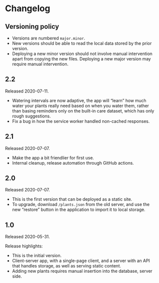 # Changelog

## Versioning policy

 * Versions are numbered `major.minor`.
 * New versions should be able to read the local data stored by the prior version.
 * Deploying a new minor version should not involve manual intervention apart
   from copying the new files. Deploying a new major version may require manual
   intervention.

## 2.2

Released 2020-07-11.

 * Watering intervals are now adaptive, the app will “learn” how much water your
   plants really need based on when you water them, rather than basing reminders
   only on the built-in care dataset, which has only rough suggestions.
 * Fix a bug in how the service worker handled non-cached responses.

## 2.1

Released 2020-07-07.

 * Make the app a bit friendlier for first use.
 * Internal cleanup, release automation through GitHub actions.

## 2.0

Released 2020-07-07.

 * This is the first version that can be deployed as a static site.
 * To upgrade, download `/plants.json` from the old server, and use the new
   “restore” button in the application to import it to local storage.

## 1.0

Released 2020-05-31.

Release highlights:

 * This is the initial version.
 * Client-server app, with a single-page client, and a server with an API that
   handles storage, as well as serving static content.
 * Adding new plants requires manual insertion into the database, server side.
